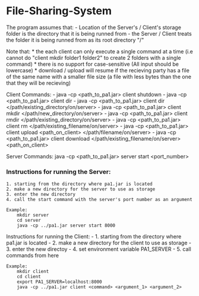 # File-Sharing-System

The program assumes that:
    - Location of the Server's / Client's storage folder is the directory that it is being runned from 
        - the Server / Client treats the folder it is being runned from as its root directory "/"

Note that:
    * the each client can only execute a single command at a time 
        (i.e cannot do "client mkdir folder1 folder2" to create 2 folders with a single command)
    * there is no support for case-sensitive 
        (All input should be lowercase)
    * download / upload will resume if the recieving party has a file of the same name with a smaller file size 
        (a file with less bytes than the one that they will be recieving)

Client Commands:
    - java -cp <path_to_pa1.jar> client shutdown 
    - java -cp <path_to_pa1.jar> client dir 
    - java -cp <path_to_pa1.jar> client dir </path/existing_directory/on/server> 
    - java -cp <path_to_pa1.jar> client mkdir </path/new_directory/on/server> 
    - java -cp <path_to_pa1.jar> client rmdir </path/existing_directory/on/server>
    - java -cp <path_to_pa1.jar> client rm </path/existing_filename/on/server> 
    - java -cp <path_to_pa1.jar> client upload <path_on_client> </path/filename/on/server> 
    - java -cp <path_to_pa1.jar> client download </path/existing_filename/on/server> <path_on_client>

Server Commands:
    java -cp <path_to_pa1.jar> server start <port_number>

### Instructions for running the Server:
    1. starting from the directory where pa1.jar is located
    2. make a new directory for the server to use as storage 
    3. enter the new directory 
    4. call the start command with the server's port number as an argument 

    Example:
        mkdir server     
        cd server 
        java -cp ../pa1.jar server start 8000 

Instructions for running the Client:
    - 1. starting from the directory where pa1.jar is located
    - 2. make a new directory for the client to use as storage 
    - 3. enter the new directoy 
    - 4. set environment variable PA1_SERVER
    - 5. call commands from here 

    Example:
        mkdir client
        cd client 
        export PA1_SERVER=localhost:8000
        java -cp ../pa1.jar client <command> <argument_1> <argument_2> 
